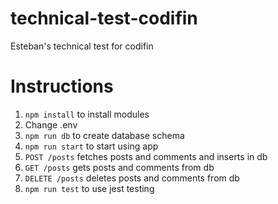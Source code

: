 # technical-test-codifin
Esteban's technical test for codifin

# Instructions
1. `npm install` to install modules
2. Change .env
3. `npm run db` to create database schema
4. `npm run start` to start using app
5. `POST /posts` fetches posts and comments and inserts in db
6. `GET /posts` gets posts and comments from db
7. `DELETE /posts` deletes posts and comments from db
8. `npm run test` to use jest testing
